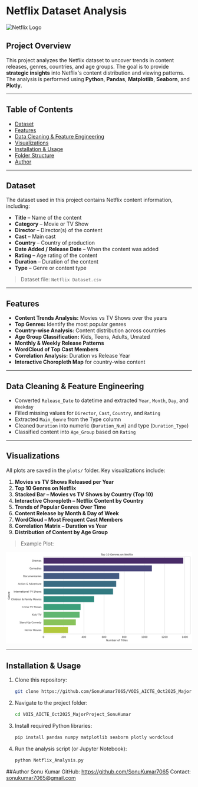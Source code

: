 # Netflix Dataset Analysis 

![Netflix Logo](https://upload.wikimedia.org/wikipedia/commons/0/08/Netflix_2015_logo.svg)

## Project Overview
This project analyzes the Netflix dataset to uncover trends in content releases, genres, countries, and age groups. The goal is to provide **strategic insights** into Netflix's content distribution and viewing patterns. The analysis is performed using **Python**, **Pandas**, **Matplotlib**, **Seaborn**, and **Plotly**.

---

## Table of Contents
- [Dataset](#dataset)  
- [Features](#features)  
- [Data Cleaning & Feature Engineering](#data-cleaning--feature-engineering)  
- [Visualizations](#visualizations)  
- [Installation & Usage](#installation--usage)  
- [Folder Structure](#folder-structure)  
- [Author](#author)

---

## Dataset
The dataset used in this project contains Netflix content information, including:

- **Title** – Name of the content  
- **Category** – Movie or TV Show  
- **Director** – Director(s) of the content  
- **Cast** – Main cast  
- **Country** – Country of production  
- **Date Added / Release Date** – When the content was added  
- **Rating** – Age rating of the content  
- **Duration** – Duration of the content  
- **Type** – Genre or content type  

> Dataset file: `Netflix Dataset.csv`

---

## Features
- **Content Trends Analysis:** Movies vs TV Shows over the years  
- **Top Genres:** Identify the most popular genres  
- **Country-wise Analysis:** Content distribution across countries  
- **Age Group Classification:** Kids, Teens, Adults, Unrated  
- **Monthly & Weekly Release Patterns**  
- **WordCloud of Top Cast Members**  
- **Correlation Analysis:** Duration vs Release Year  
- **Interactive Choropleth Map** for country-wise content  

---

## Data Cleaning & Feature Engineering
- Converted `Release_Date` to datetime and extracted `Year`, `Month`, `Day`, and `Weekday`  
- Filled missing values for `Director`, `Cast`, `Country`, and `Rating`  
- Extracted `Main_Genre` from the Type column  
- Cleaned `Duration` into numeric (`Duration_Num`) and type (`Duration_Type`)  
- Classified content into `Age_Group` based on `Rating`  

---

## Visualizations
All plots are saved in the `plots/` folder. Key visualizations include:

1. **Movies vs TV Shows Released per Year**  
2. **Top 10 Genres on Netflix**  
3. **Stacked Bar – Movies vs TV Shows by Country (Top 10)**  
4. **Interactive Choropleth – Netflix Content by Country**  
5. **Trends of Popular Genres Over Time**  
6. **Content Release by Month & Day of Week**  
7. **WordCloud – Most Frequent Cast Members**  
8. **Correlation Matrix – Duration vs Year**  
9. **Distribution of Content by Age Group**  

> Example Plot:

![Top Genres](plots/top_10_genres.png)

---

## Installation & Usage
1. Clone this repository:
   ```bash
   git clone https://github.com/SonuKumar7065/VOIS_AICTE_Oct2025_MajorProject_SonuKumar.git
2. Navigate to the project folder:
   ```bash
   cd VOIS_AICTE_Oct2025_MajorProject_SonuKumar
3. Install required Python libraries:
    ```bash
    pip install pandas numpy matplotlib seaborn plotly wordcloud
4. Run the analysis script (or Jupyter Notebook):
   ```bash
   python Netflix_Analysis.py

##Author
Sonu Kumar
GitHub: https://github.com/SonuKumar7065
Contact: sonukumar7065@gmail.com



